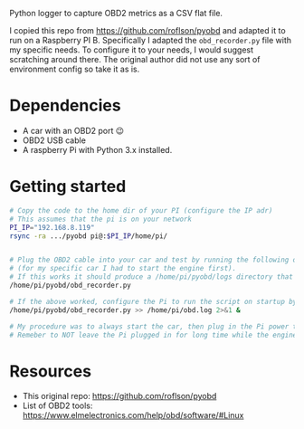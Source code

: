 Python logger to capture OBD2 metrics as a CSV flat file.

I copied this repo from https://github.com/roflson/pyobd and adapted it to run on a Raspberry PI B. Specifically I adapted the `obd_recorder.py` file with my specific needs. To configure it to your needs, I would suggest scratching around there. The original author did not use any sort of environment config so take it as is.

# Dependencies
- A car with an OBD2 port 😉
- OBD2 USB cable
- A raspberry Pi with Python 3.x installed.

# Getting started
```sh
# Copy the code to the home dir of your PI (configure the IP adr)
# This assumes that the pi is on your network 
PI_IP="192.168.8.119"
rsync -ra .../pyobd pi@:$PI_IP/home/pi/


# Plug the OBD2 cable into your car and test by running the following on the Pi.
# (for my specific car I had to start the engine first). 
# If this works it should produce a /home/pi/pyobd/logs directory that contains the CSV capture (see example_output/)
/home/pi/pyobd/obd_recorder.py

# If the above worked, configure the Pi to run the script on startup by adding the following line to /etc/rc.local
/home/pi/pyobd/obd_recorder.py >> /home/pi/obd.log 2>&1 &

# My procedure was to always start the car, then plug in the Pi power to start the logging. Your car might be different.
# Remeber to NOT leave the Pi plugged in for long time while the engine is off since it will eventually drain your battery 
```

# Resources
- This original repo: https://github.com/roflson/pyobd
- List of OBD2 tools: https://www.elmelectronics.com/help/obd/software/#Linux
